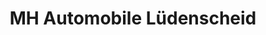 ---
title: "MH Automobile Lüdenscheid"
url: /luedenscheid/mh-automobile-luedenscheid/
shop: Autohaus
---